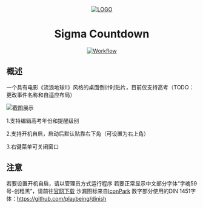<div align="center">

[![LOGO](SigmaCountdown/Resources/Sigma-Countdown.ico?raw=true "LOGO")](# "LOGO")
# Sigma Countdown

[![Workflow](https://img.shields.io/github/actions/workflow/status/NetheriteBowl/SigmaCountdown/main.yml "Workflow")](https://github.com/NetheriteBowl/SigmaCountdown/actions "Workflow")

</div>

## 概述
一个具有电影《流浪地球Ⅱ》风格的桌面倒计时贴片，目前仅支持高考（TODO：更改事件名称和自适应布局）

![截图展示](https://github.com/NetheriteBowl/SigmaCountdown/assets/75211294/336de5e8-6173-4aee-b430-f624dcf1f7db)

1.支持编辑高考年份和提醒级别

2.支持开机自启，启动后默认贴靠右下角（可设置为右上角）

3.右键菜单可关闭窗口

## 注意
若要设置开机自启，请以管理员方式运行程序
若要正常显示中文部分字体“字魂59号-创粗黑”，请前往[官网下载](https://izihun.com/shangyongziti/574.html)
沙漏图标来自[IconPark](https://github.com/bytedance/iconpark "IconPark")
数字部分使用的DIN 1451字体：https://github.com/playbeing/dinish
